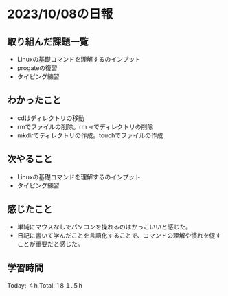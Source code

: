 # 2023/10/08の日報
## 取り組んだ課題一覧
*  Linuxの基礎コマンドを理解するのインプット
*  progateの復習
*  タイピング練習
## わかったこと
* cdはディレクトリの移動
* rmでファイルの削除。rm -rでディレクトリの削除
* mkdirでディレクトリの作成。touchでファイルの作成   
## 次やること
*  Linuxの基礎コマンドを理解するのインプット
*  タイピング練習
## 感じたこと
* 単純にマウスなしでパソコンを操れるのはかっこいいと感じた。
* 日記に書いて学んだことを言語化することで、コマンドの理解や慣れを促すことが重要だと感じた。
## 学習時間
Today: ４h
Total: 1８１.５h

